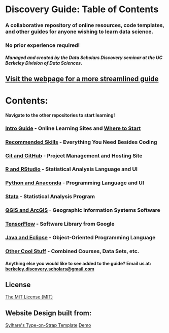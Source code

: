 # Discovery Guide: Table of Contents

### A collaborative repository of online resources, code templates, and other guides for anyone wishing to learn data science. 
### No prior experience required!
 
##### Managed and created by the Data Scholars Discovery seminar at the UC Berkeley Division of Data Sciences.

## [Visit the webpage for a more streamlined guide](https://data-scholars-discovery.github.io/)

# Contents:
#### Navigate to the other repositories to start learning!
### [Intro Guide](https://github.com/Data-Scholars-Discovery-Guide/Intro_Guide) - Online Learning Sites and [Where to Start](https://github.com/Data-Scholars-Discovery-Guide/Intro_Guide/blob/master/README.md#where-to-start-absolute-beginners)
### [Recommended Skills](https://github.com/Data-Scholars-Discovery-Guide/Recommended_Skills) - Everything You Need Besides Coding
### [Git and GitHub](https://github.com/Data-Scholars-Discovery-Guide/Git_and_GitHub) - Project Management and Hosting Site
### [R and RStudio](https://github.com/Data-Scholars-Discovery-Guide/R_and_RStudio) - Statistical Analysis Language and UI
### [Python and Anaconda](https://github.com/Data-Scholars-Discovery-Guide/Python_and_Anaconda) - Programming Language and UI
### [Stata](https://github.com/Data-Scholars-Discovery-Guide/Stata) - Statistical Analysis Program
### [QGIS and ArcGIS](https://github.com/Data-Scholars-Discovery-Guide/QGIS_and_ArcGIS) - Geographic Information Systems Software
### [TensorFlow](https://github.com/Data-Scholars-Discovery-Guide/TensorFlow) - Software Library from Google
### [Java and Eclipse](https://github.com/Data-Scholars-Discovery-Guide/Java_and_Eclipse) - Object-Oriented Programming Language
### [Other Cool Stuff](https://github.com/Data-Scholars-Discovery-Guide/Other_Cool_Stuff) - Combined Courses, Data Sets, etc.

#### Anything else you would like to see added to the guide? Email us at: berkeley.discovery.scholars@gmail.com

## License

[The MIT License (MIT)](https://raw.githubusercontent.com/Sylhare/Type-on-Strap/master/LICENSE)

## Website Design built from: 

[Sylhare's Type-on-Strap Template](https://github.com/sylhare/Type-on-Strap)
[Demo](https://sylhare.github.io/Type-on-Strap/)
